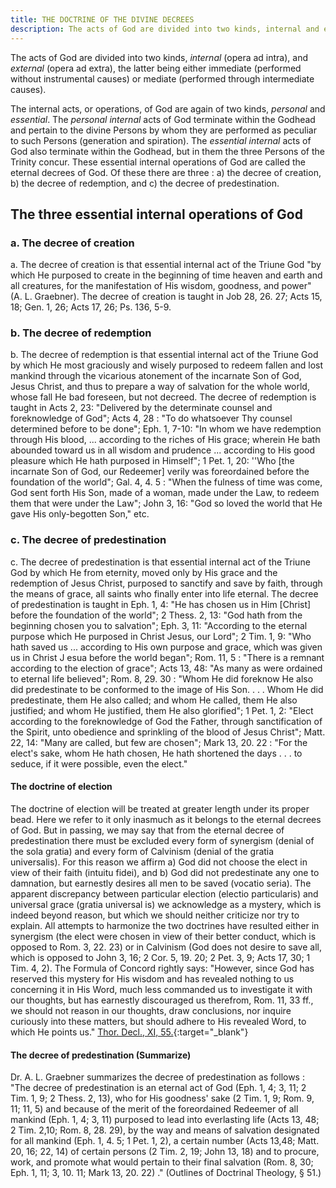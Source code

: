 ```yaml
---
title: THE DOCTRINE OF THE DIVINE DECREES
description: The acts of God are divided into two kinds, internal and external.
---
```


The acts of God are divided into two kinds, _internal_ (opera ad intra), and _external_ (opera ad extra), the latter being either immediate (performed without instrumental causes) or mediate (performed through intermediate causes).

The internal acts, or operations, of God are again of two kinds, _personal_ and _essential_. The _personal internal_ acts of God terminate within the Godhead and pertain to the divine Persons by whom they are performed as peculiar to such Persons (generation and spiration). The _essential internal_ acts of God also terminate within the Godhead, but in them the three Persons of the Trinity concur. These essential internal operations of God are called the eternal decrees of God. Of these there are three : a) the decree of creation, b) the decree of redemption, and c) the decree of predestination.

## The three essential internal operations of God

### a. The decree of creation
a. The decree of creation is that essential internal act of the Triune God "by which He purposed to create in the beginning of time heaven and earth and all creatures, for the manifestation of His wisdom, goodness, and power" (A. L. Graebner). The decree of creation is taught in Job 28, 26. 27; Acts 15, 18; Gen. 1, 26; Acts 17, 26; Ps. 136, 5-9.

### b. The decree of redemption
b. The decree of redemption is that essential internal act of the Triune God by which He most graciously and wisely purposed to redeem fallen and lost mankind through the vicarious atonement of the incarnate Son of God, Jesus Christ, and thus to prepare a way of salvation for the whole world, whose fall He bad foreseen, but not decreed. The decree of redemption is taught in Acts 2, 23: "Delivered by the determinate counsel and foreknowledge of God"; Acts 4, 28 : "To do whatsoever Thy counsel determined before to be done"; Eph. 1, 7-10: "In whom we have redemption through His blood, ... according to the riches of His grace; wherein He bath abounded toward us in all wisdom and prudence ... according to His good pleasure which He hath purposed in Himself"; 1 Pet. 1, 20: ''Who [the incarnate Son of God, our Redeemer] verily was foreordained before the foundation of the world"; Gal. 4, 4. 5 : "When the fulness of time was come, God sent forth His Son, made of a woman, made under the Law, to redeem them that were under the Law"; John 3, 16: "God so loved the world that He gave His only-begotten Son," etc.

### c. The decree of predestination
c. The decree of predestination is that essential internal act of the Triune God by which He from eternity, moved only by His grace and the redemption of Jesus Christ, purposed to sanctify and save by faith, through the means of grace, all saints who finally enter into life eternal. The decree of predestination is taught in Eph. 1, 4: "He has chosen us in Him [Christ] before the foundation of the world"; 2 Thess. 2, 13: "God hath from the beginning chosen you to salvation"; Eph. 3, 11: "According to the eternal purpose which He purposed in Christ Jesus, our Lord"; 2 Tim. 1, 9: "Who hath saved us ... according to His own purpose and grace, which was given us in Christ J esua before the world began"; Rom. 11, 5 : "There is a remnant according to the election of grace"; Acts 13, 48: "As many as were ordained to eternal life believed"; Rom. 8, 29. 30 : "Whom He did foreknow He also did predestinate to be conformed to the image of His Son. . . . Whom He did predestinate, them He also called; and whom He called, them He also justified; and whom He justified, them He also glorified"; 1 Pet. 1, 2: "Elect according to the foreknowledge of God the Father, through sanctification of the Spirit, unto obedience and sprinkling of the blood of Jesus Christ"; Matt. 22, 14: "Many are called, but few are chosen"; Mark 13, 20. 22 : "For the elect's sake, whom He hath chosen, He hath shortened the days . . . to seduce, if it were possible, even the elect."

#### The doctrine of election

The doctrine of election will be treated at greater length under its proper bead. Here we refer to it only inasmuch as it belongs to the eternal decrees of God. But in passing, we may say that from the eternal decree of predestination there must be excluded every form of synergism (denial of the sola gratia) and every form of Calvinism (denial of the gratia universalis). For this reason we affirm a) God did not choose the elect in view of their faith (intuitu fidei), and b) God did not predestinate any one to damnation, but earnestly desires all men to be saved (vocatio seria). The apparent discrepancy between particular election (electio particularis) and universal grace (gratia universal is) we acknowledge as a mystery, which is indeed beyond reason, but which we should neither criticize nor try to explain. All attempts to harmonize the two doctrines have resulted either in synergism (the elect were chosen in view of their better conduct, which is opposed to Rom. 3, 22. 23) or in Calvinism (God does not desire to save all, which is opposed to John 3, 16; 2 Cor. 5, 19. 20; 2 Pet. 3, 9; Acts 17, 30; 1 Tim. 4, 2). The Formula of Concord rightly says: "However, since God has reserved this mystery for His wisdom and has revealed nothing to us concerning it in His Word, much less commanded us to investigate it with our thoughts, but has earnestly discouraged us therefrom, Rom. 11, 33 ff., we should not reason in our thoughts, draw conclusions, nor inquire curiously into these matters, but should adhere to His revealed Word, to which He points us." [Thor. Decl., XI, 55.](https://boc.confident.faith/sd-xi-0055){:target="_blank"}

#### The decree of predestination (Summarize)

Dr. A. L. Graebner summarizes the decree of predestination as follows : "The decree of predestination is an eternal act of God (Eph. 1, 4; 3, 11; 2 Tim. 1, 9; 2 Thess. 2, 13), who for His goodness' sake (2 Tim. 1, 9; Rom. 9, 11; 11, 5) and because of the merit of the foreordained Redeemer of all mankind (Eph. 1, 4; 3, 11) purposed to lead into everlasting life (Acts 13, 48; 2 Tim. 2,10; Rom. 8, 28. 29), by the way and means of salvation designated for all mankind (Eph. 1, 4. 5; 1 Pet. 1, 2), a certain number (Acts 13,48; Matt. 20, 16; 22, 14) of certain persons (2 Tim. 2, 19; John 13, 18) and to procure, work, and promote what would pertain to their final salvation (Rom. 8, 30; Eph. 1, 11; 3, 10. 11; Mark 13, 20. 22) ." (Outlines of Doctrinal Theology, § 51.)